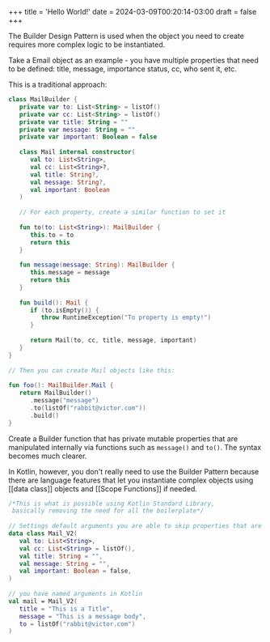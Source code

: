 +++
title = 'Hello World!'
date = 2024-03-09T00:20:14-03:00
draft = false
+++

The Builder Design Pattern is used when the object you need to create requires more complex logic to be instantiated.

Take a Email object as an example - you have multiple properties that need to be defined: title, message, importance status, cc, who sent it, etc.

This is a traditional approach:

```Kotlin
class MailBuilder {  
   private var to: List<String> = listOf()  
   private var cc: List<String> = listOf()  
   private var title: String = ""  
   private var message: String = ""  
   private var important: Boolean = false  
  
   class Mail internal constructor(  
      val to: List<String>,  
      val cc: List<String>?,  
      val title: String?,  
      val message: String?,  
      val important: Boolean  
   )  
  
   // For each property, create a similar function to set it  
  
   fun to(to: List<String>): MailBuilder {  
      this.to = to  
      return this  
   }  
  
   fun message(message: String): MailBuilder {  
      this.message = message  
      return this  
   }  
  
   fun build(): Mail {  
      if (to.isEmpty()) {  
         throw RuntimeException("To property is empty!")  
      }  
  
      return Mail(to, cc, title, message, important)  
   }  
}  
  
// Then you can create Mail objects like this:  
  
fun foo(): MailBuilder.Mail {  
   return MailBuilder()  
      .message("message")  
      .to(listOf("rabbit@victor.com"))  
      .build()  
}
```

Create a Builder function that has private mutable properties that are manipulated internally via functions such as `message()` and `to()`. The syntax becomes much clearer.

In Kotlin, however, you don't really need to use the Builder Pattern because there are language features that let you instantiate complex objects using [[data class]] objects and [[Scope Functions]] if needed.

```Kotlin
/*This is what is possible using Kotlin Standard Library,  
 basically removing the need for all the boilerplate*/  
 
// Settings default arguments you are able to skip properties that are not needed during the object creation  
data class Mail_V2(  
   val to: List<String>,  
   val cc: List<String> = listOf(),  
   val title: String = "",  
   val message: String = "",  
   val important: Boolean = false,  
)  
  
// you have named arguments in Kotlin  
val mail = Mail_V2(  
   title = "This is a Title",  
   message = "This is a message body",  
   to = listOf("rabbit@victor.com")  
)
```

